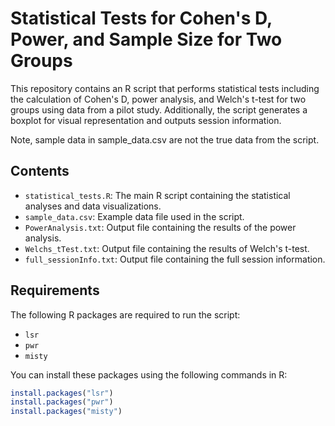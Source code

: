 # Statistical Tests for Cohen's D, Power, and Sample Size for Two Groups

This repository contains an R script that performs statistical tests including the calculation of Cohen's D, power analysis, and Welch's t-test for two groups using data from a pilot study. Additionally, the script generates a boxplot for visual representation and outputs session information.

Note, sample data in sample_data.csv are not the true data from the script.

## Contents

- `statistical_tests.R`: The main R script containing the statistical analyses and data visualizations.
- `sample_data.csv`: Example data file used in the script.
- `PowerAnalysis.txt`: Output file containing the results of the power analysis.
- `Welchs_tTest.txt`: Output file containing the results of Welch's t-test.
- `full_sessionInfo.txt`: Output file containing the full session information.

## Requirements

The following R packages are required to run the script:

- `lsr`
- `pwr`
- `misty`

You can install these packages using the following commands in R:

```r
install.packages("lsr")
install.packages("pwr")
install.packages("misty")
